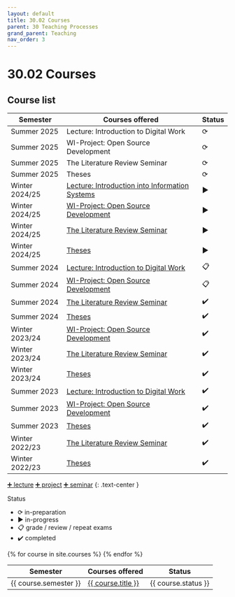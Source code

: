 ```yaml
---
layout: default
title: 30.02 Courses
parent: 30 Teaching Processes
grand_parent: Teaching
nav_order: 3
---
```


# 30.02 Courses

## Course list

**Semester**   | **Courses offered**                                                                       | **Status** |
-------------- | ----------------------------------------------------------------------------------------- | ---------- |
Summer 2025    | Lecture: Introduction to Digital Work                                                     | ⟳         |
Summer 2025    | WI-Project: Open Source Development                                                       | ⟳         |
Summer 2025    | The Literature Review Seminar                                                             | ⟳         |
Summer 2025    | Theses                                                                                    | ⟳         |
Winter 2024/25 | [Lecture: Introduction into Information Systems](../32_lectures/32.03.eidwi-ws2425.html)  | ▶          |
Winter 2024/25 | [WI-Project: Open Source Development](../33_projects/33.04.osd-ws24-25.html)              | ▶          |
Winter 2024/25 | [The Literature Review Seminar](../34_seminars/34.04.lrsem-ws24-25.html)                  | ▶          |
Winter 2024/25 | [Theses](../35_theses.html)                                                               | ▶          |
Summer 2024    | [Lecture: Introduction to Digital Work](../32_lectures/32.02.idw-ss24.html)               | 📋         |
Summer 2024    | [WI-Project: Open Source Development](../33_projects/33.03.osd-ss24.html)                 | 📋         |
Summer 2024    | [The Literature Review Seminar](../34_seminars/34.03.lrsem-ss24.html)                     | ✔️          |
Summer 2024    | [Theses](../35_theses.html)                                                               | ✔️          |
Winter 2023/24 | [WI-Project: Open Source Development](../33_projects/33.02.osd-ws23-24.html)              | ✔️          |
Winter 2023/24 | [The Literature Review Seminar](../34_seminars/34.02.lrsem-ws23-24.html)                  | ✔️          |
Winter 2023/24 | [Theses](../35_theses.html)                                                               | ✔️          |
Summer 2023    | [Lecture: Introduction to Digital Work](../32_lectures/32.01.idw-ss23.html)               | ✔️          |
Summer 2023    | [WI-Project: Open Source Development](../33_projects/33.01.osd-ss23.html)                 | ✔️          |
Summer 2023    | [Theses](../35_theses.html)                                                               | ✔️          |
Winter 2022/23 | [The Literature Review Seminar](../34_seminars/34.01.lrsem-ws22-23.html)                  | ✔️          |
Winter 2022/23 | [Theses](../35_theses.html)                                                               | ✔️          |

[➕ lecture](30.10.lecture.html) [➕ project](30.12.projects.html) [➕ seminar](30.11.seminars.html)
{: .text-center }

Status

- ⟳ in-preparation
- ▶ in-progress
- 📋 grade / review / repeat exams
- ✔️ completed

<table>
  <thead>
    <tr>
      <th>Semester</th>
      <th>Courses offered</th>
      <th>Status</th>
    </tr>
  </thead>
  <tbody>
    {% for course in site.courses %}
    <tr>
      <td>{{ course.semester }}</td>
      <td><a href="{{ site.baseurl }}{{ course.url }}">{{ course.title }}</a></td>
      <td>{{ course.status }}</td>
    </tr>
    {% endfor %}
  </tbody>
</table>
